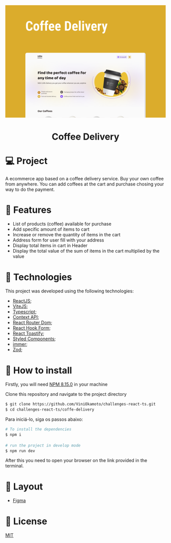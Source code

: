 <div align='center'>
        <img src="./readme-resources/cover.png" alt="Logo"/>
</div>

<h1 align='center'>
    Coffee Delivery
</h1>


 # 💻 Project
 
A ecommerce app based on a coffee delivery service. Buy your own coffee from anywhere. You can add coffees at the cart and purchase chosing your way to do the payment.
 
 # 🧩 Features
 - List of products (coffee) available for purchase
- Add specific amount of items to cart
- Increase or remove the quantity of items in the cart
- Address form for user fill with your address
- Display total items in cart in Header
- Display the total value of the sum of items in the cart multiplied by the value

 # 🧪 Technologies

This project was developed using the following technologies:
- [ReactJS](https://pt-br.reactjs.org/);
- [ViteJS](https://vitejs.dev/);
- [Typescript](https://www.typescriptlang.org/);
- [Context API](https://pt-br.reactjs.org/docs/context.html);
- [React Router Dom](https://v5.reactrouter.com/web/guides/quick-start);
- [React Hook Form](https://react-hook-form.com/);
- [React Toastify](https://www.npmjs.com/package/react-toastify);
- [Styled Components](https://styled-components.com/);
- [immer](https://github.com/immerjs/immer);
- [Zod](https://github.com/colinhacks/zod);

# 🚀 How to install
Firstly, you will need [NPM 8.15.0](https://www.npmjs.com/) in your machine

Clone this repository and navigate to the project directory
```bash
$ git clone https://github.com/ViniOkamoto/challenges-react-ts.git
$ cd challenges-react-ts/coffe-delivery
```
Para iniciá-lo, siga os passos abaixo:
```bash
# To install the dependencies
$ npm i

# run the project in develop mode
$ npm run dev
```

After this you need to open your browser on the link provided in the terminal.

# 🎨 Layout
- [Figma](https://www.figma.com/file/z20LsLhlLvhzE0yXWKcO3Y/Coffee-Delivery-(Copy)?node-id=11%3A599)

# 📃 License
[MIT](https://choosealicense.com/licenses/mit/)